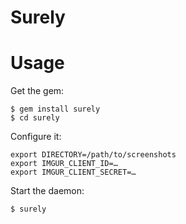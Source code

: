 # Surely

# Usage

Get the gem:

```shell
$ gem install surely
$ cd surely
```

Configure it:

```
export DIRECTORY=/path/to/screenshots
export IMGUR_CLIENT_ID=…
export IMGUR_CLIENT_SECRET=…
```

Start the daemon:

```
$ surely
```
